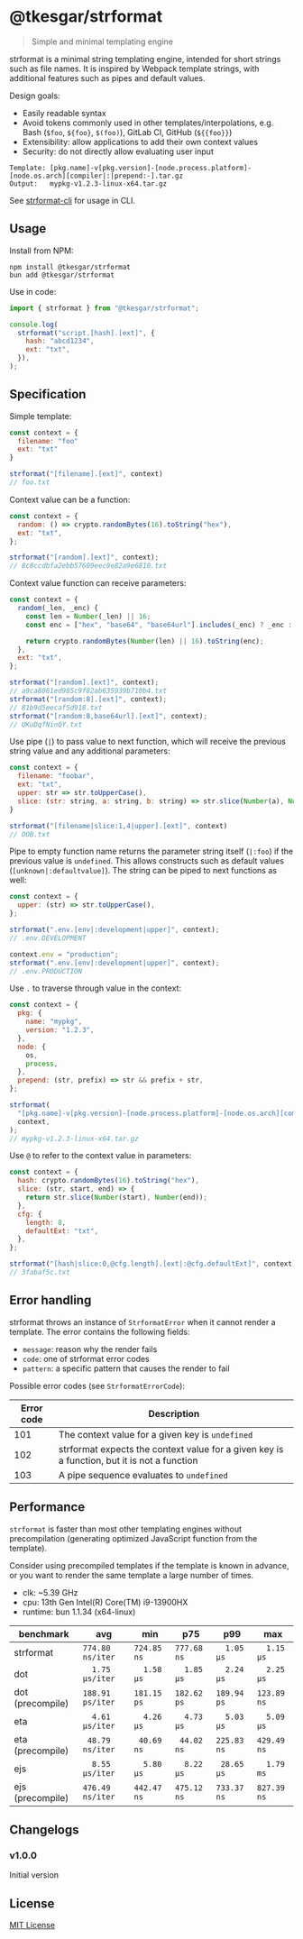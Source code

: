 # @tkesgar/strformat

> Simple and minimal templating engine

strformat is a minimal string templating engine, intended for short strings such
as file names. It is inspired by Webpack template strings, with additional
features such as pipes and default values.

Design goals:

- Easily readable syntax
- Avoid tokens commonly used in other templates/interpolations, e.g. Bash
  (`$foo`, `${foo}`, `$(foo)`), GitLab CI, GitHub (`${{foo}}`)
- Extensibility: allow applications to add their own context values
- Security: do not directly allow evaluating user input

```
Template: [pkg.name]-v[pkg.version]-[node.process.platform]-[node.os.arch][compiler|:|prepend:-].tar.gz
Output:   mypkg-v1.2.3-linux-x64.tar.gz
```

See [strformat-cli] for usage in CLI.

[strformat-cli]: https://www.npmjs.com/package/@tkesgar/strformat-cli

## Usage

Install from NPM:

```
npm install @tkesgar/strformat
bun add @tkesgar/strformat
```

Use in code:

```js
import { strformat } from "@tkesgar/strformat";

console.log(
  strformat("script.[hash].[ext]", {
    hash: "abcd1234",
    ext: "txt",
  }),
);
```

## Specification

Simple template:

```js
const context = {
  filename: "foo"
  ext: "txt"
}

strformat("[filename].[ext]", context)
// foo.txt
```

Context value can be a function:

```js
const context = {
  random: () => crypto.randomBytes(16).toString("hex"),
  ext: "txt",
};

strformat("[random].[ext]", context);
// 8c8ccdbfa2ebb57609eec9e82a9e6810.txt
```

Context value function can receive parameters:

```js
const context = {
  random(_len, _enc) {
    const len = Number(_len) || 16;
    const enc = ["hex", "base64", "base64url"].includes(_enc) ? _enc : "hex";

    return crypto.randomBytes(Number(len) || 16).toString(enc);
  },
  ext: "txt",
};

strformat("[random].[ext]", context);
// a9ca8061ed985c9f82ab635939b710b4.txt
strformat("[random:8].[ext]", context);
// 81b9d5eecaf5d918.txt
strformat("[random:8,base64url].[ext]", context);
// UKuDqfNinQY.txt
```

Use pipe (`|`) to pass value to next function, which will receive the previous
string value and any additional parameters:

```js
const context = {
  filename: "foobar",
  ext: "txt",
  upper: str => str.toUpperCase(),
  slice: (str: string, a: string, b: string) => str.slice(Number(a), Number(b)),
}

strformat("[filename|slice:1,4|upper].[ext]", context)
// OOB.txt
```

Pipe to empty function name returns the parameter string itself (`|:foo`) if the
previous value is `undefined`. This allows constructs such as default values
(`[unknown|:defaultvalue]`). The string can be piped to next functions as well:

```js
const context = {
  upper: (str) => str.toUpperCase(),
};

strformat(".env.[env|:development|upper]", context);
// .env.DEVELOPMENT

context.env = "production";
strformat(".env.[env|:development|upper]", context);
// .env.PRODUCTION
```

Use `.` to traverse through value in the context:

```js
const context = {
  pkg: {
    name: "mypkg",
    version: "1.2.3",
  },
  node: {
    os,
    process,
  },
  prepend: (str, prefix) => str && prefix + str,
};

strformat(
  "[pkg.name]-v[pkg.version]-[node.process.platform]-[node.os.arch][compiler|:|prepend:-].tar.gz",
  context,
);
// mypkg-v1.2.3-linux-x64.tar.gz
```

Use `@` to refer to the context value in parameters:

```js
const context = {
  hash: crypto.randomBytes(16).toString("hex"),
  slice: (str, start, end) => {
    return str.slice(Number(start), Number(end));
  },
  cfg: {
    length: 8,
    defaultExt: "txt",
  },
};

strformat("[hash|slice:0,@cfg.length].[ext|:@cfg.defaultExt]", context);
// 3fabaf5c.txt
```

## Error handling

strformat throws an instance of `StrformatError` when it cannot render a
template. The error contains the following fields:

- `message`: reason why the render fails
- `code`: one of strformat error codes
- `pattern`: a specific pattern that causes the render to fail

Possible error codes (see `StrformatErrorCode`):

| Error code | Description                                                                                 |
| ---------- | ------------------------------------------------------------------------------------------- |
| 101        | The context value for a given key is `undefined`                                            |
| 102        | strformat expects the context value for a given key is a function, but it is not a function |
| 103        | A pipe sequence evaluates to `undefined`                                                    |

## Performance

`strformat` is faster than most other templating engines without precompilation
(generating optimized JavaScript function from the template).

Consider using precompiled templates if the template is known in advance, or you
want to render the same template a large number of times.

- clk: ~5.39 GHz
- cpu: 13th Gen Intel(R) Core(TM) i9-13900HX
- runtime: bun 1.1.34 (x64-linux)

| benchmark        | avg              | min         | p75         | p99         | max         |
| ---------------- | ---------------- | ----------- | ----------- | ----------- | ----------- |
| strformat        | `774.80 ns/iter` | `724.85 ns` | `777.68 ns` | `  1.05 µs` | `  1.15 µs` |
| dot              | `  1.75 µs/iter` | `  1.58 µs` | `  1.85 µs` | `  2.24 µs` | `  2.25 µs` |
| dot (precompile) | `188.91 ps/iter` | `181.15 ps` | `182.62 ps` | `189.94 ps` | `123.89 ns` |
| eta              | `  4.61 µs/iter` | `  4.26 µs` | `  4.73 µs` | `  5.03 µs` | `  5.09 µs` |
| eta (precompile) | ` 48.79 ns/iter` | ` 40.69 ns` | ` 44.02 ns` | `225.83 ns` | `429.49 ns` |
| ejs              | `  8.55 µs/iter` | `  5.80 µs` | `  8.22 µs` | ` 28.65 µs` | `  1.79 ms` |
| ejs (precompile) | `476.49 ns/iter` | `442.47 ns` | `475.12 ns` | `733.37 ns` | `827.39 ns` |

## Changelogs

### v1.0.0

Initial version

## License

[MIT License](LICENSE)
